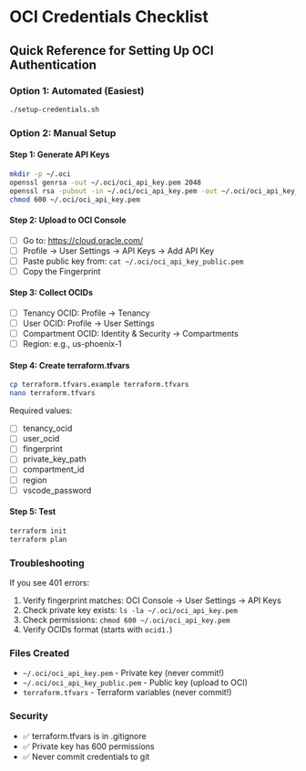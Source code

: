 # OCI Credentials Checklist

## Quick Reference for Setting Up OCI Authentication

### Option 1: Automated (Easiest)
```bash
./setup-credentials.sh
```

### Option 2: Manual Setup

#### Step 1: Generate API Keys
```bash
mkdir -p ~/.oci
openssl genrsa -out ~/.oci/oci_api_key.pem 2048
openssl rsa -pubout -in ~/.oci/oci_api_key.pem -out ~/.oci/oci_api_key_public.pem
chmod 600 ~/.oci/oci_api_key.pem
```

#### Step 2: Upload to OCI Console
- [ ] Go to: https://cloud.oracle.com/
- [ ] Profile → User Settings → API Keys → Add API Key
- [ ] Paste public key from: `cat ~/.oci/oci_api_key_public.pem`
- [ ] Copy the Fingerprint

#### Step 3: Collect OCIDs
- [ ] Tenancy OCID: Profile → Tenancy
- [ ] User OCID: Profile → User Settings
- [ ] Compartment OCID: Identity & Security → Compartments
- [ ] Region: e.g., us-phoenix-1

#### Step 4: Create terraform.tfvars
```bash
cp terraform.tfvars.example terraform.tfvars
nano terraform.tfvars
```

Required values:
- [ ] tenancy_ocid
- [ ] user_ocid
- [ ] fingerprint
- [ ] private_key_path
- [ ] compartment_id
- [ ] region
- [ ] vscode_password

#### Step 5: Test
```bash
terraform init
terraform plan
```

### Troubleshooting
If you see 401 errors:
1. Verify fingerprint matches: OCI Console → User Settings → API Keys
2. Check private key exists: `ls -la ~/.oci/oci_api_key.pem`
3. Check permissions: `chmod 600 ~/.oci/oci_api_key.pem`
4. Verify OCIDs format (starts with `ocid1.`)

### Files Created
- `~/.oci/oci_api_key.pem` - Private key (never commit!)
- `~/.oci/oci_api_key_public.pem` - Public key (upload to OCI)
- `terraform.tfvars` - Terraform variables (never commit!)

### Security
- ✅ terraform.tfvars is in .gitignore
- ✅ Private key has 600 permissions
- ✅ Never commit credentials to git
